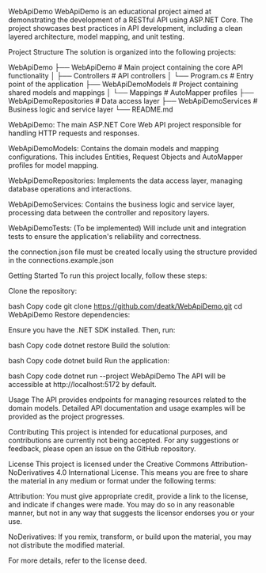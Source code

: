 WebApiDemo
WebApiDemo is an educational project aimed at demonstrating the development of a RESTful API using ASP.NET Core. 
The project showcases best practices in API development, including a clean layered architecture, model mapping, and unit testing.

Project Structure
The solution is organized into the following projects:

WebApiDemo
├── WebApiDemo             # Main project containing the core API functionality
│   ├── Controllers        # API controllers
│   └── Program.cs         # Entry point of the application
├── WebApiDemoModels       # Project containing shared models and mappings
│   └── Mappings           # AutoMapper profiles
├── WebApiDemoRepositories # Data access layer
├── WebApiDemoServices     # Business logic and service layer
└── README.md

WebApiDemo: The main ASP.NET Core Web API project responsible for handling HTTP requests and responses.

WebApiDemoModels: Contains the domain models and mapping configurations. This includes Entities, Request Objects and AutoMapper profiles for model mapping.

WebApiDemoRepositories: Implements the data access layer, managing database operations and interactions.

WebApiDemoServices: Contains the business logic and service layer, processing data between the controller and repository layers.

WebApiDemoTests: (To be implemented) Will include unit and integration tests to ensure the application's reliability and correctness.

the connection.json file must be created locally using the structure provided in the connections.example.json

Getting Started
To run this project locally, follow these steps:

Clone the repository:

bash
Copy code
git clone https://github.com/deatk/WebApiDemo.git
cd WebApiDemo
Restore dependencies:

Ensure you have the .NET SDK installed. Then, run:

bash
Copy code
dotnet restore
Build the solution:

bash
Copy code
dotnet build
Run the application:

bash
Copy code
dotnet run --project WebApiDemo
The API will be accessible at http://localhost:5172 by default.

Usage
The API provides endpoints for managing resources related to the domain models. 
Detailed API documentation and usage examples will be provided as the project progresses.

Contributing
This project is intended for educational purposes, and contributions are currently not being accepted. 
For any suggestions or feedback, please open an issue on the GitHub repository.

License
This project is licensed under the Creative Commons Attribution-NoDerivatives 4.0 International License. 
This means you are free to share the material in any medium or format under the following terms:

Attribution: You must give appropriate credit, provide a link to the license, and indicate if changes were made.
You may do so in any reasonable manner, but not in any way that suggests the licensor endorses you or your use.

NoDerivatives: If you remix, transform, or build upon the material, you may not distribute the modified material.

For more details, refer to the license deed.
